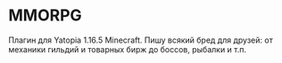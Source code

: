 # MMORPG
Плагин для Yatopia 1.16.5 Minecraft. Пишу всякий бред для друзей: от механики гильдий и товарных бирж до боссов, рыбалки и т.п.
